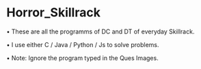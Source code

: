 # Horror_Skillrack

• These are all the programms of DC and DT of everyday Skillrack.

• I use either C / Java / Python / Js to solve problems.

• Note: Ignore the program typed in the Ques Images.
